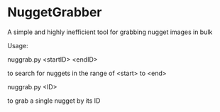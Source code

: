 # NuggetGrabber
A simple and highly inefficient tool for grabbing nugget images in bulk

Usage: 

nuggrab.py \<startID\> \<endID\>

to search for nuggets in the range of \<start\> to \<end\>

nuggrab.py \<ID\>

to grab a single nugget by its ID
